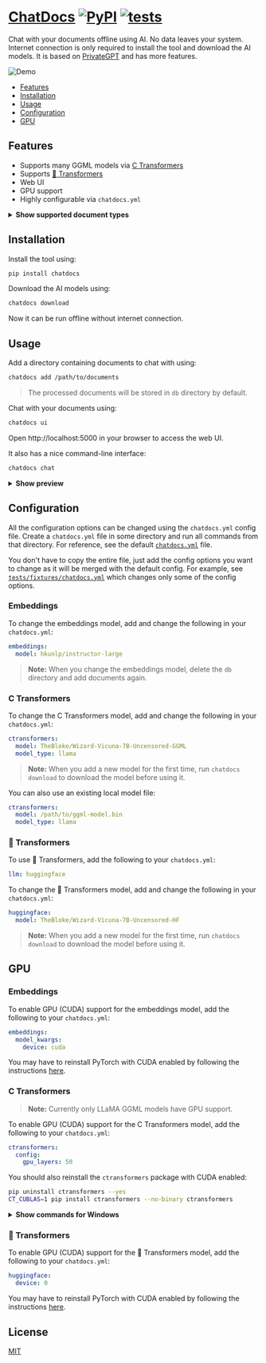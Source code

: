 # [ChatDocs](https://github.com/marella/chatdocs) [![PyPI](https://img.shields.io/pypi/v/chatdocs)](https://pypi.org/project/chatdocs/) [![tests](https://github.com/marella/chatdocs/actions/workflows/tests.yml/badge.svg)](https://github.com/marella/chatdocs/actions/workflows/tests.yml)

Chat with your documents offline using AI. No data leaves your system. Internet connection is only required to install the tool and download the AI models. It is based on [PrivateGPT](https://github.com/imartinez/privateGPT) and has more features.

![Demo](https://github.com/marella/chatdocs/raw/main/docs/demo.png)

- [Features](#features)
- [Installation](#installation)
- [Usage](#usage)
- [Configuration](#configuration)
- [GPU](#gpu)

## Features

- Supports many GGML models via [C Transformers](https://github.com/marella/ctransformers)
- Supports [🤗 Transformers](https://github.com/huggingface/transformers)
- Web UI
- GPU support
- Highly configurable via `chatdocs.yml`

<details>
<summary><strong>Show supported document types</strong></summary><br>

| Extension       | Format                         |
| :-------------- | :----------------------------- |
| `.csv`          | CSV                            |
| `.docx`, `.doc` | Word Document                  |
| `.enex`         | EverNote                       |
| `.eml`          | Email                          |
| `.epub`         | EPub                           |
| `.html`         | HTML                           |
| `.md`           | Markdown                       |
| `.msg`          | Outlook Message                |
| `.odt`          | Open Document Text             |
| `.pdf`          | Portable Document Format (PDF) |
| `.pptx`, `.ppt` | PowerPoint Document            |
| `.txt`          | Text file (UTF-8)              |

</details>

## Installation

Install the tool using:

```sh
pip install chatdocs
```

Download the AI models using:

```sh
chatdocs download
```

Now it can be run offline without internet connection.

## Usage

Add a directory containing documents to chat with using:

```sh
chatdocs add /path/to/documents
```

> The processed documents will be stored in `db` directory by default.

Chat with your documents using:

```sh
chatdocs ui
```

Open http://localhost:5000 in your browser to access the web UI.

It also has a nice command-line interface:

```sh
chatdocs chat
```

<details>
<summary><strong>Show preview</strong></summary><br>

![Demo](https://github.com/marella/chatdocs/raw/main/docs/cli.png)

</details>

## Configuration

All the configuration options can be changed using the `chatdocs.yml` config file. Create a `chatdocs.yml` file in some directory and run all commands from that directory. For reference, see the default [`chatdocs.yml`](https://github.com/marella/chatdocs/blob/main/chatdocs/data/chatdocs.yml) file.

You don't have to copy the entire file, just add the config options you want to change as it will be merged with the default config. For example, see [`tests/fixtures/chatdocs.yml`](https://github.com/marella/chatdocs/blob/main/tests/fixtures/chatdocs.yml) which changes only some of the config options.

### Embeddings

To change the embeddings model, add and change the following in your `chatdocs.yml`:

```yml
embeddings:
  model: hkunlp/instructor-large
```

> **Note:** When you change the embeddings model, delete the `db` directory and add documents again.

### C Transformers

To change the C Transformers model, add and change the following in your `chatdocs.yml`:

```yml
ctransformers:
  model: TheBloke/Wizard-Vicuna-7B-Uncensored-GGML
  model_type: llama
```

> **Note:** When you add a new model for the first time, run `chatdocs download` to download the model before using it.

You can also use an existing local model file:

```yml
ctransformers:
  model: /path/to/ggml-model.bin
  model_type: llama
```

### 🤗 Transformers

To use 🤗 Transformers, add the following to your `chatdocs.yml`:

```yml
llm: huggingface
```

To change the 🤗 Transformers model, add and change the following in your `chatdocs.yml`:

```yml
huggingface:
  model: TheBloke/Wizard-Vicuna-7B-Uncensored-HF
```

> **Note:** When you add a new model for the first time, run `chatdocs download` to download the model before using it.

## GPU

### Embeddings

To enable GPU (CUDA) support for the embeddings model, add the following to your `chatdocs.yml`:

```yml
embeddings:
  model_kwargs:
    device: cuda
```

You may have to reinstall PyTorch with CUDA enabled by following the instructions [here](https://pytorch.org/get-started/locally/).

### C Transformers

> **Note:** Currently only LLaMA GGML models have GPU support.

To enable GPU (CUDA) support for the C Transformers model, add the following to your `chatdocs.yml`:

```yml
ctransformers:
  config:
    gpu_layers: 50
```

You should also reinstall the `ctransformers` package with CUDA enabled:

```sh
pip uninstall ctransformers --yes
CT_CUBLAS=1 pip install ctransformers --no-binary ctransformers
```

<details>
<summary><strong>Show commands for Windows</strong></summary><br>

On Windows PowerShell run:

```sh
$env:CT_CUBLAS=1
pip uninstall ctransformers --yes
pip install ctransformers --no-binary ctransformers
```

On Windows Command Prompt run:

```sh
set CT_CUBLAS=1
pip uninstall ctransformers --yes
pip install ctransformers --no-binary ctransformers
```

</details>

### 🤗 Transformers

To enable GPU (CUDA) support for the 🤗 Transformers model, add the following to your `chatdocs.yml`:

```yml
huggingface:
  device: 0
```

You may have to reinstall PyTorch with CUDA enabled by following the instructions [here](https://pytorch.org/get-started/locally/).

## License

[MIT](https://github.com/marella/chatdocs/blob/main/LICENSE)

